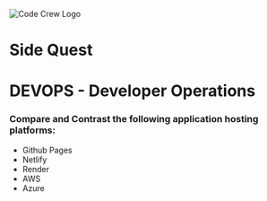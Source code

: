 ![Code Crew Logo](/Imgs/codecrewlogo.png  "image_tooltip")
# Side Quest

# DEVOPS - Developer Operations

### Compare and Contrast the following application hosting platforms:

- Github Pages
- Netlify
- Render
- AWS
- Azure